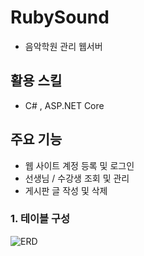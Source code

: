 # RubySound
- 음악학원 관리 웹서버


## 활용 스킬
 - C# , ASP.NET Core
 

## 주요 기능
- 웹 사이트 계정 등록 및 로그인
- 선생님 / 수강생 조회 및 관리
- 게시판 글 작성 및 삭제
 
 
### 1. 테이블 구성
![ERD](https://user-images.githubusercontent.com/61723676/93174287-ada2ab80-f768-11ea-9f5d-6a5dd17361f3.png)
